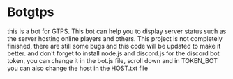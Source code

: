 # Botgtps
this is a bot for GTPS. This bot can help you to display server status such as the server hosting online players and others. This project is not completely finished, there are still some bugs and this code will be updated to make it better. and don't forget to install node.js and discord.js for the discord bot token, you can change it in the bot.js file, scroll down and in TOKEN_BOT you can also change the host in the HOST.txt file
